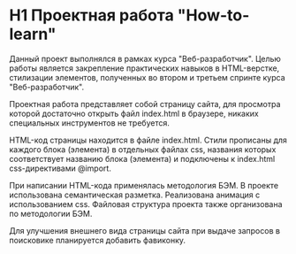 # H1 Проектная работа "How-to-learn"

Данный проект выполнялся в рамках курса "Веб-разработчик". Целью работы является закрепление практических навыков в HTML-верстке, стилизации элементов, полученных во втором и третьем спринте курса "Веб-разработчик".

Проектная работа представляет собой страницу сайта, для просмотра которой достаточно открыть файл index.html в браузере, никаких специальных инструментов не требуется.

HTML-код страницы находится в файле index.html.  Стили прописаны для каждого блока (элемента) в отдельных файлах css, названия которых соответствует названию блока (элемента) и подключены к index.html  css-директивами @import.

При написании HTML-кода применялась методология БЭМ. В проекте использована семантическая разметка. Реализована анимация с использованием css. Файловая структура проекта также организована по методологии БЭМ.

Для улучшения внешнего вида страницы сайта при выдаче запросов в поисковике планируется добавить фавиконку.
